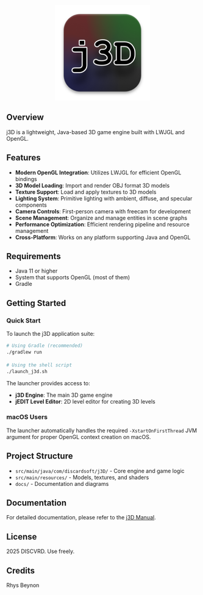 <div align="center">
  <img src="src/main/resources/j3D_DARK.png" alt="j3D Engine Logo" width="250">
</div>

## Overview

j3D is a lightweight, Java-based 3D game engine built with LWJGL and OpenGL. 

## Features

- **Modern OpenGL Integration**: Utilizes LWJGL for efficient OpenGL bindings
- **3D Model Loading**: Import and render OBJ format 3D models
- **Texture Support**: Load and apply textures to 3D models
- **Lighting System**: Primitive lighting with ambient, diffuse, and specular components
- **Camera Controls**: First-person camera with freecam for development
- **Scene Management**: Organize and manage entities in scene graphs
- **Performance Optimization**: Efficient rendering pipeline and resource management
- **Cross-Platform**: Works on any platform supporting Java and OpenGL

## Requirements

- Java 11 or higher
- System that supports OpenGL (most of them)
- Gradle

## Getting Started

### Quick Start
To launch the j3D application suite:

```bash
# Using Gradle (recommended)
./gradlew run

# Using the shell script
./launch_j3d.sh
```

The launcher provides access to:
- **j3D Engine**: The main 3D game engine
- **jEDIT Level Editor**: 2D level editor for creating 3D levels

### macOS Users
The launcher automatically handles the required `-XstartOnFirstThread` JVM argument for proper OpenGL context creation on macOS.

## Project Structure

- `src/main/java/com/discardsoft/j3D/` - Core engine and game logic
- `src/main/resources/` - Models, textures, and shaders
- `docs/` - Documentation and diagrams

## Documentation

For detailed documentation, please refer to the [j3D Manual](j3D_manual.md).

## License

2025 DISCVRD. Use freely. 

## Credits

Rhys Beynon
